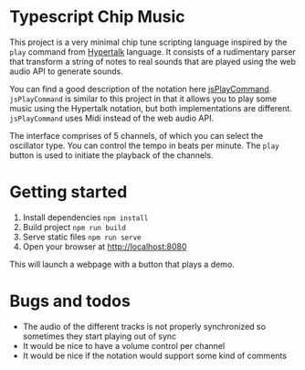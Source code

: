# Typescript Chip Music

This project is a very minimal chip tune scripting language inspired by the `play` command from [Hypertalk](https://wiki.xxiivv.com/site/hypertalk.html) language. It consists of a rudimentary parser that transform a string of notes to real sounds that are played using the web audio API to generate sounds. 

You can find a good description of the notation here [jsPlayCommand](https://www.kreativekorp.com/lib/jsPlayCommand/). `jsPlayCommand` is similar to this project in that it allows you to play some music using the Hypertalk notation, but both implementations are different. `jsPlayCommand` uses Midi instead of the web audio API.

The interface comprises of 5 channels, of which you can select the oscillator type. You can control the tempo in beats per minute. The `play` button is used to initiate the playback of the channels.

# Getting started

1. Install dependencies `npm install`
2. Build project `npm run build`
3. Serve static files `npm run serve`
4. Open your browser at [http://localhost:8080](http://localhost:8080)

This will launch a webpage with a button that plays a demo.

# Bugs and todos

- The audio of the different tracks is not properly synchronized so sometimes they start playing out of sync
- It would be nice to have a volume control per channel
- It would be nice if the notation would support some kind of comments

